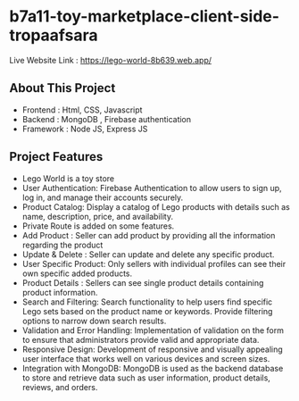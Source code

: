 # b7a11-toy-marketplace-client-side-tropaafsara

Live Website Link : https://lego-world-8b639.web.app/


## About This Project ##

* Frontend : Html, CSS, Javascript
* Backend : MongoDB , Firebase authentication
* Framework : Node JS, Express JS

## Project Features ##
* Lego World is a toy store
* User Authentication: Firebase Authentication to allow users to sign up, log in, and manage their accounts securely.
* Product Catalog: Display a catalog of Lego products with details such as name, description, price, and availability.
* Private Route is added on some features.
* Add Product : Seller can add product by providing all the information regarding the product
* Update & Delete : Seller can update and delete any specific product.
* User Specific Product: Only sellers with individual profiles can see their own specific added products.
* Product Details : Sellers can see single product details containing product information.
* Search and Filtering: Search functionality to help users find specific Lego sets based on the product name or keywords. Provide filtering options to narrow down search results.
* Validation and Error Handling: Implementation of validation on the form to ensure that administrators provide valid and appropriate data. 
* Responsive Design: Development of responsive and visually appealing user interface that works well on various devices and screen sizes.
* Integration with MongoDB: MongoDB is used  as the backend database to store and retrieve data such as user information, product details, reviews, and orders.



